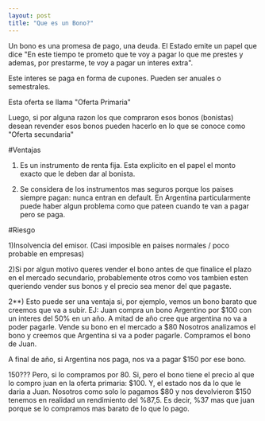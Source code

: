 ```yaml
---
layout: post
title: "Que es un Bono?"
---
```


Un bono es una promesa de pago, una deuda. El Estado emite un papel que dice "En este tiempo te prometo que te voy a pagar lo que me prestes y ademas, por prestarme, te voy a pagar un interes extra". 

Este interes se paga en forma de cupones. Pueden ser anuales o semestrales. 

Esta oferta se llama "Oferta Primaria"

Luego, si por alguna razon los que compraron esos bonos (bonistas) desean revender esos bonos pueden hacerlo en lo que se conoce como "Oferta secundaria"

#Ventajas

1) Es un instrumento de renta fija. Esta explicito en el papel el monto exacto que le deben dar al bonista.

2) Se considera de los instrumentos mas seguros porque los paises siempre pagan: nunca entran en default. En Argentina particularmente puede haber algun problema como que pateen cuando te van a pagar pero se paga.

#Riesgo

1)Insolvencia del emisor. (Casi imposible en paises normales / poco probable en empresas)

2)Si por algun motivo queres vender el bono antes de que finalice el plazo en el mercado secundario, probablemente otros como vos tambien esten queriendo vender sus bonos y el precio sea menor del que pagaste. 

2**) Esto puede ser una ventaja si, por ejemplo, vemos un bono barato que creemos que va a subir. 
EJ: Juan compra un bono Argentino por $100 con un interes del 50% en un año.
A mitad de año cree que argentina no va a poder pagarle.
Vende su bono en el mercado a $80
Nosotros analizamos el bono y creemos que Argentina si va a poder pagarle. Compramos el bono de Juan.

A final de año, si Argentina nos paga, nos va a pagar $150 por ese bono. 

150??? Pero, si lo compramos por 80. Si, pero el bono tiene el precio al que lo compro juan en la oferta primaria: $100. Y, el estado nos da lo que le daria a Juan. Nosotros como solo lo pagamos $80 y nos devolvieron $150 tenemos en realidad un rendimiento del %87,5. Es decir, %37 mas que juan porque se lo compramos mas barato de lo que lo pago.
